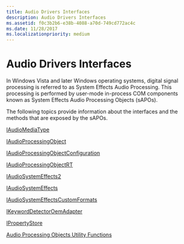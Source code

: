 ```yaml
---
title: Audio Drivers Interfaces
description: Audio Drivers Interfaces
ms.assetid: f0c3b2b6-e38b-4088-a70d-749cd772ac4c
ms.date: 11/28/2017
ms.localizationpriority: medium
---
```


# Audio Drivers Interfaces

In Windows Vista and later Windows operating systems, digital signal processing is referred to as System Effects Audio Processing. This processing is performed by user-mode in-process COM components known as System Effects Audio Processing Objects (sAPOs).

The following topics provide information about the interfaces and the methods that are exposed by the sAPOs.

[IAudioMediaType](/windows/win32/api/audiomediatype/nn-audiomediatype-iaudiomediatype)

[IAudioProcessingObject](/windows/win32/api/audioenginebaseapo/nn-audioenginebaseapo-iaudioprocessingobject)

[IAudioProcessingObjectConfiguration](/windows/win32/api/audioenginebaseapo/nn-audioenginebaseapo-iaudioprocessingobjectconfiguration)

[IAudioProcessingObjectRT](/windows/win32/api/audioenginebaseapo/nn-audioenginebaseapo-iaudioprocessingobjectrt)

[IAudioSystemEffects2](iaudiosystemeffects2.md)

[IAudioSystemEffects](iaudiosystemeffects.md)

[IAudioSystemEffectsCustomFormats](/windows/win32/api/audioenginebaseapo/nn-audioenginebaseapo-iaudiosystemeffectscustomformats)

[IKeywordDetectorOemAdapter](ikeyworddetectoroemadapter.md)

[IPropertyStore](/windows/win32/api/propsys/nn-propsys-ipropertystore)

[Audio Processing Objects Utility Functions](/previous-versions/windows/hardware/drivers/ff536213(v=vs.85)) 

